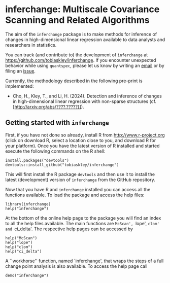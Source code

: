 # inferchange: Multiscale Covariance Scanning and Related Algorithms

The aim of the `inferchange` package is to make methods for inference of
changes in high-dimensional linear regression available to data analysts and
researchers in statistics.

You can track (and contribute to) the development of `inferchange` at https://github.com/tobiaskley/inferchange. If you encounter unexpected behavior
while using `quantspec`, please let us know by writing an [email](mailto:tobias.kley@uni-goettingen.de) or by filing an [issue](http://github.com/tobiaskley/inferchange/issues).

Currently, the methodology described in the following pre-print is implemented:

* Cho, H., Kley, T., and Li, H. (2024). Detection and inference of changes in
  high-dimensional linear regression with non-sparse structures
  (cf. [http://arxiv.org/abs/????.?????}]).


## Getting started with ``inferchange``

First, if you have not done so already, install R from http://www.r-project.org
(click on download R, select a location close to you, and download R for your
platform). Once you have the latest version of R installed and started execute
the following commands on the R shell:

 ```
 install.packages("devtools")
 devtools::install_github("tobiaskley/inferchange")
 ```

This will first install the R package ``devtools`` and then use it to install
the latest (development) version of ``inferchange`` from the GitHub repository.

Now that you have R and ``inferchange`` installed you can access all the
functions available. To load the package and access the help files:

```
library(inferchange)
help("inferchange")
```

At the bottom of the online help page to the package you will find an index to
all the help files available. The main functions are `McScan', `lope', `clom'
and `ci_delta'. The respective help pages can be accessed by

```
help("McScan")
help("lope")
help("clom")
help("ci_delta")
```

A ``workhorse'' function, named `inferchange', that wraps the steps of a full
change point analysis is also available. To access the help page call

```
demo("inferchange")
```
